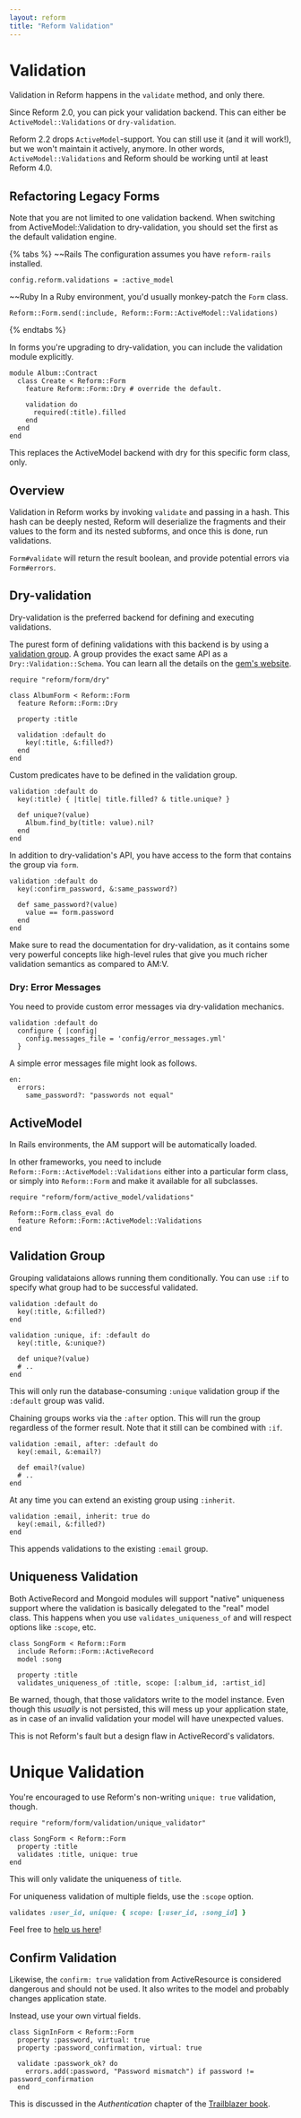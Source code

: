```yaml
---
layout: reform
title: "Reform Validation"
---
```


# Validation

Validation in Reform happens in the `validate` method, and only there.

Since Reform 2.0, you can pick your validation backend. This can either be `ActiveModel::Validations` or `dry-validation`.

<div class="panel">
  <p>
    Reform 2.2 drops <code>ActiveModel</code>-support. You can still use it (and it will work!), but we won't maintain it actively, anymore. In other words, <code>ActiveModel::Validations</code> and Reform should be working until at least Reform 4.0.
  </p>
</div>

## Refactoring Legacy Forms

Note that you are not limited to one validation backend. When switching from ActiveModel::Validation to dry-validation, you should set the first as the default validation engine.

{% tabs %}
~~Rails
The configuration assumes you have `reform-rails` installed.

    config.reform.validations = :active_model

~~Ruby
In a Ruby environment, you'd usually monkey-patch the `Form` class.

    Reform::Form.send(:include, Reform::Form::ActiveModel::Validations)
{% endtabs %}

In forms you're upgrading to dry-validation, you can include the validation module explicitly.

    module Album::Contract
      class Create < Reform::Form
        feature Reform::Form::Dry # override the default.

        validation do
          required(:title).filled
        end
      end
    end

This replaces the ActiveModel backend with dry for this specific form class, only.

## Overview

Validation in Reform works by invoking `validate` and passing in a hash. This hash can be deeply nested, Reform will deserialize the fragments and their values to the form and its nested subforms, and once this is done, run validations.

`Form#validate` will return the result boolean, and provide potential errors via `Form#errors`.

## Dry-validation

Dry-validation is the preferred backend for defining and executing validations.

The purest form of defining validations with this backend is by using a [validation group](#validation-group). A group provides the exact same API as a `Dry::Validation::Schema`. You can learn all the details on the [gem's website](https://github.com/dryrb/dry-validation).

    require "reform/form/dry"

    class AlbumForm < Reform::Form
      feature Reform::Form::Dry

      property :title

      validation :default do
        key(:title, &:filled?)
      end
    end

Custom predicates have to be defined in the validation group.

    validation :default do
      key(:title) { |title| title.filled? & title.unique? }

      def unique?(value)
        Album.find_by(title: value).nil?
      end
    end

In addition to dry-validation's API, you have access to the form that contains the group via `form`.

    validation :default do
      key(:confirm_password, &:same_password?)

      def same_password?(value)
        value == form.password
      end
    end

Make sure to read the documentation for dry-validation, as it contains some very powerful concepts like high-level rules that give you much richer validation semantics as compared to AM:V.

### Dry: Error Messages

You need to provide custom error messages via dry-validation mechanics.

    validation :default do
      configure { |config|
        config.messages_file = 'config/error_messages.yml'
      }

A simple error messages file might look as follows.

    en:
      errors:
        same_password?: "passwords not equal"

## ActiveModel

In Rails environments, the AM support will be automatically loaded.

In other frameworks, you need to include `Reform::Form::ActiveModel::Validations` either into a particular form class, or simply into `Reform::Form` and make it available for all subclasses.


    require "reform/form/active_model/validations"

    Reform::Form.class_eval do
      feature Reform::Form::ActiveModel::Validations
    end

## Validation Group

Grouping validataions allows running them conditionally. You can use `:if` to specify what group had to be successful validated.

    validation :default do
      key(:title, &:filled?)
    end

    validation :unique, if: :default do
      key(:title, &:unique?)

      def unique?(value)
      # ..
    end

This will only run the database-consuming `:unique` validation group if the `:default` group was valid.

Chaining groups works via the `:after` option. This will run the group regardless of the former result. Note that it still can be combined with `:if`.

    validation :email, after: :default do
      key(:email, &:email?)

      def email?(value)
      # ..
    end

At any time you can extend an existing group using `:inherit`.

    validation :email, inherit: true do
      key(:email, &:filled?)
    end

This appends validations to the existing `:email` group.

## Uniqueness Validation

Both ActiveRecord and Mongoid modules will support "native" uniqueness support where the validation is basically delegated to the "real" model class. This happens when you use `validates_uniqueness_of` and will respect options like `:scope`, etc.


    class SongForm < Reform::Form
      include Reform::Form::ActiveRecord
      model :song

      property :title
      validates_uniqueness_of :title, scope: [:album_id, :artist_id]


Be warned, though, that those validators write to the model instance. Even though this _usually_ is not persisted, this will mess up your application state, as in case of an invalid validation your model will have unexpected values.

This is not Reform's fault but a design flaw in ActiveRecord's validators.

# Unique Validation

You're encouraged to use Reform's non-writing `unique: true` validation, though.


    require "reform/form/validation/unique_validator"

    class SongForm < Reform::Form
      property :title
      validates :title, unique: true
    end


This will only validate the uniqueness of `title`.

For uniqueness validation of multiple fields, use the `:scope` option.

```ruby
validates :user_id, unique: { scope: [:user_id, :song_id] }
```

Feel free to [help us here](https://github.com/apotonick/reform/blob/master/lib/reform/form/validation/unique_validator.rb)!

## Confirm Validation

Likewise, the `confirm: true` validation from ActiveResource is considered dangerous and should not be used. It also writes to the model and probably changes application state.

Instead, use your own virtual fields.


    class SignInForm < Reform::Form
      property :password, virtual: true
      property :password_confirmation, virtual: true

      validate :passwork_ok? do
        errors.add(:password, "Password mismatch") if password != password_confirmation
      end


This is discussed in the _Authentication_ chapter of the [Trailblazer book](https://leanpub.com/trailblazer).
